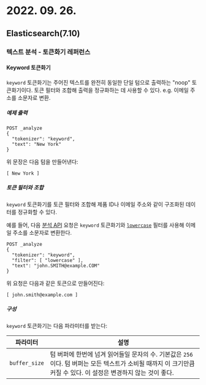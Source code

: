 # 2022. 09. 26.

## Elasticsearch(7.10)

### 텍스트 분석 - 토큰화기 레퍼런스

#### Keyword 토큰화기

`keyword` 토큰화기는 주어진 텍스트를 완전히 동일한 단일 텀으로 출력하는 "noop" 토큰화기이다. 토큰 필터와 조합해 출력을 정규화하는 데 사용할 수 있다. e.g. 이메일 주소를 소문자로 변환.

##### 예제 출력

```http
POST _analyze
{
  "tokenizer": "keyword",
  "text": "New York"
}
```

위 문장은 다음 텀을 만들어낸다:

```
[ New York ]
```

##### 토큰 필터와 조합

`keyword` 토큰화기를 토큰 필터와 조합해 제품 ID나 이메일 주소와 같이 구조화된 데이터를 정규화할 수 있다.

예를 들어, 다음 [분석 API][analyzer-api] 요청은 `keyword` 토큰화기와 [`lowercase`][lowecase-token-filter] 필터를 사용해 이메일 주소를 소문자로 변환한다.

```http
POST _analyze
{
  "tokenizer": "keyword",
  "filter": [ "lowercase" ],
  "text": "john.SMITH@example.COM"
}
```

위 요청은 다음과 같은 토큰으로 만들어진다:

```
[ john.smith@example.com ]
```

##### 구성

`keyword` 토큰화기는 다음 파라미터를 받는다:

| 파라미터      | 설명                                                         |
| ------------- | ------------------------------------------------------------ |
| `buffer_size` | 텀 버퍼에 한번에 넘겨 읽어들일 문자의 수. 기본값은 `256`이다. 텀 버퍼는 모든 텍스트가 소비될 때까지 이 크기만큼 커질 수 있다. 이 설정은 변경하지 않는 것이 좋다. |



[analyzer-api]: https://www.elastic.co/guide/en/elasticsearch/reference/7.10/indices-analyze.html
[lowecase-token-filter]: https://www.elastic.co/guide/en/elasticsearch/reference/7.10/analysis-lowercase-tokenfilter.html